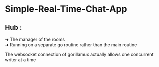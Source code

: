 # Simple-Real-Time-Chat-App

## Hub :
➜ The manager of the rooms <br>
➜ Running on a separate go routine rather than the main routine <br>


The websocket connection of gorillamux actually allows one concurrent writer at a time 